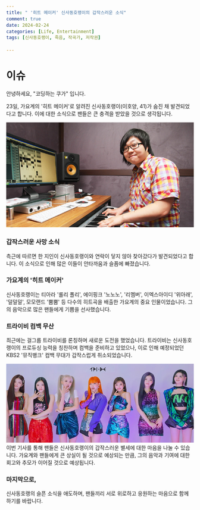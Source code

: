 ```yaml
---
title: " '히트 메이커' 신사동호랭이의 갑작스러운 소식"
comment: true
date: 2024-02-24
categories: [Life, Entertainment]
tags: [신사동호랭이, 죽음, 작곡가, 저작권]

---
```


# 이슈
안녕하세요, "코딩하는 쿠가" 입니다. 

23일, 가요계의 '히트 메이커'로 알려진 신사동호랭이(이호양, 41)가 숨진 채 발견되었다고 합니다. 이에 대한 소식으로 팬들은 큰 충격을 받았을 것으로 생각됩니다.

![신사동호랭이](/assets/202402/신사동호랭이1.PNG)

### 갑작스러운 사망 소식
측근에 따르면 한 지인이 신사동호랭이와 연락이 닿지 않아 찾아갔다가 발견되었다고 합니다. 이 소식으로 인해 많은 이들이 안타까움과 슬픔에 빠졌습니다.


### 가요계의 '히트 메이커'
신사동호랭이는 티아라 '롤리 폴리', 에이핑크 '노노노', '리멤버', 이엑스아이디 '위아래', '덜덜덜', 모모랜드 '뿜뿜' 등 다수의 히트곡을 배출한 가요계의 중요 인물이었습니다. 그의 음악으로 많은 팬들에게 기쁨을 선사했습니다.


### 트라이비 컴백 무산
최근에는 걸그룹 트라이비를 론칭하며 새로운 도전을 했었습니다. 트라이비는 신사동호랭이의 프로듀싱 능력을 칭찬하며 컴백을 준비하고 있었으나, 이로 인해 예정되었던 KBS2 '뮤직뱅크' 컴백 무대가 갑작스럽게 취소되었습니다.

![트라이비](/assets/202402/트라이비.PNG)
이번 기사를 통해 팬들은 신사동호랭이의 갑작스러운 별세에 대한 마음을 나눌 수 있습니다. 가요계와 팬들에게 큰 상실이 될 것으로 예상되는 만큼, 그의 음악과 기여에 대한 회고와 추모가 이어질 것으로 예상됩니다.

### 마지막으로, 
신사동호랭의 슬픈 소식을 애도하며, 팬들끼리 서로 위로하고 응원하는 마음으로 함께 하기를 바랍니다.




